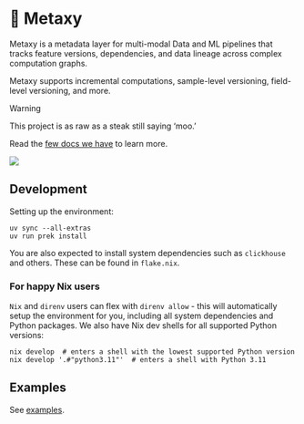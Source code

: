 # 🌌 Metaxy

Metaxy is a metadata layer for multi-modal Data and ML pipelines that tracks feature versions, dependencies, and data lineage across complex computation graphs.

Metaxy supports incremental computations, sample-level versioning, field-level versioning, and more.

> [!WARNING]
> This project is as raw as a steak still saying ‘moo.’

Read the [few docs we have](https://anam-org.github.io/metaxy) to learn more.

<img referrerpolicy="no-referrer" src="https://static.scarf.sh/a.png?x-pxid=22cb75dc-201e-4a72-9fb2-c3a53ce9207e&page=README.md" />

## Development

Setting up the environment:

```shell
uv sync --all-extras
uv run prek install
```

You are also expected to install system dependencies such as `clickhouse` and others. These can be found in `flake.nix`.

### For happy Nix users

`Nix` and `direnv` users can flex with `direnv allow` - this will automatically setup the environment for you, including all system dependencies and Python packages. We also have Nix dev shells for all supported Python versions:

```shell
nix develop  # enters a shell with the lowest supported Python version
nix develop '.#"python3.11"'  # enters a shell with Python 3.11
```

## Examples

See [examples](https://github.com/anam-org/metaxy/tree/main/examples).
